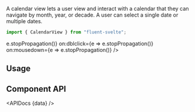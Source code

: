 <script lang="ts">
    import { CalendarView, InfoBar } from "$lib";
    import { Showcase, APIDocs } from "$site/lib";

    import data from "$lib/CalendarView/CalendarView.svelte?sveld&raw";
</script>

A calendar view lets a user view and interact with a calendar that they can navigate by month, year, or decade. A user can select a single date or multiple dates.

```ts
import { CalendarView } from "fluent-svelte";
```

<Showcase style="block-size: 480px">
    <CalendarView on:keydown={e => e.stopPropagation()} on:dblclick={e => e.stopPropagation()} on:mousedown={e => e.stopPropagation()} />
</Showcase>

## Usage

## Component API

<APIDocs {data} />
